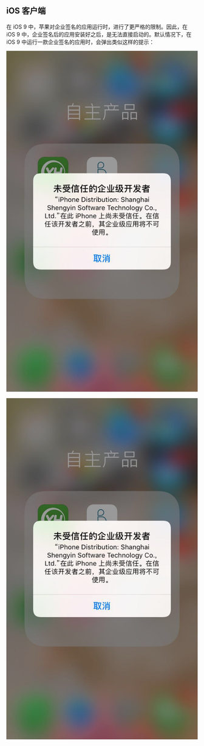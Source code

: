 ## iOS 客户端

在 iOS 9 中，苹果对企业签名的应用运行时，进行了更严格的限制。因此，在 iOS 9 中，企业签名后的应用安装好之后，是无法直接启动的。默认情况下，在 iOS 9 中运行一款企业签名的应用时，会弹出类似这样的提示：

![](/assets/iOS-未受信任的企业级开发者.jpeg)

![dd](assets/iOS-未受信任的企业级开发者.jpeg)